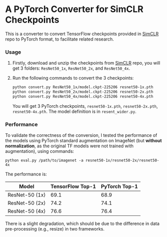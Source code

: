 # A PyTorch Converter for SimCLR Checkpoints

This is a converter to convert TensorFlow checkpoints provided in [SimCLR](https://github.com/google-research/simclr) repo to PyTorch format, to facilitate related research.

### Usage

1. Firstly, download and unzip the checkpoints from [SimCLR](https://github.com/google-research/simclr) repo, you will get 3 folders: `ResNet50_1x`, `ResNet50_2x`, and `ResNet50_4x`.

2. Run the following commands to convert the 3 checkpoints:

   ```bash
   python convert.py ResNet50_1x/model.ckpt-225206 resnet50-1x.pth
   python convert.py ResNet50_2x/model.ckpt-225206 resnet50-2x.pth
   python convert.py ResNet50_4x/model.ckpt-225206 resnet50-4x.pth
   ```

   You will get 3 PyTorch checkpoints, `resnet50-1x.pth`, `resnet50-2x.pth`, `resnet50-4x.pth`. The model definition is in `resent_wider.py`.

### Performance

To validate the correctness of the conversion, I tested the performance of the models using PyTorch standard augmentation on ImageNet (but **without normalization**, as the original TF models were not trained with augmentation), using commands:

```
python eval.py /path/to/imagenet -a resnet50-1x/resnet50-2x/resnet50-4x
```

The performance is:

| Model          | TensorFlow Top-1 | PyTorch Top-1 |
| -------------- | ---------------- | ------------- |
| ResNet-50 (1x) | 69.1             | 68.9          |
| ResNet-50 (2x) | 74.2             | 74.1          |
| ResNet-50 (4x) | 76.6             | 76.4          |

There is a slight degradation, which should be due to the difference in data pre-processing (e.g., resize) in two frameworks.

